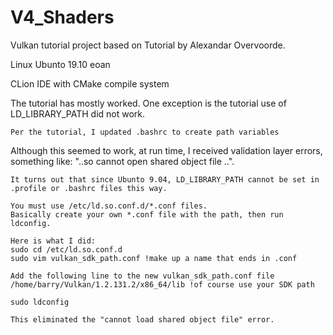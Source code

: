 # V4_Shaders


Vulkan tutorial project based on Tutorial by Alexandar Overvoorde.

Linux Ubunto 19.10 eoan

CLion IDE with CMake compile system

The tutorial has mostly worked. One exception is the tutorial use of LD_LIBRARY_PATH did not work.

    Per the tutorial, I updated .bashrc to create path variables

Although this seemed to work, at run time, I received validation layer errors, something like: "..so cannot open shared object file ..".

    It turns out that since Ubunto 9.04, LD_LIBRARY_PATH cannot be set in .profile or .bashrc files this way.

    You must use /etc/ld.so.conf.d/*.conf files.
    Basically create your own *.conf file with the path, then run ldconfig.

    Here is what I did:
    sudo cd /etc/ld.so.conf.d
    sudo vim vulkan_sdk_path.conf !make up a name that ends in .conf

    Add the following line to the new vulkan_sdk_path.conf file
    /home/barry/Vulkan/1.2.131.2/x86_64/lib !of course use your SDK path

    sudo ldconfig

    This eliminated the "cannot load shared object file" error.

